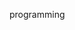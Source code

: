 programming

<!---
Mastriel/Mastriel is a ✨ special ✨ repository because its `README.md` (this file) appears on your GitHub profile.
You can click the Preview link to take a look at your changes.
--->

